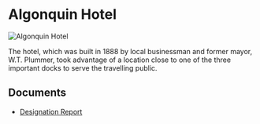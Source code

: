 # Algonquin Hotel

![Algonquin Hotel](images/algonquin-hotel.jpg)

The hotel, which was built in 1888 by local businessman and former mayor, W.T. Plummer, took advantage of a location close to one of the three important docks to serve the travelling public.

## Documents

-   [Designation Report](documents/algonquin-hotel-designation.pdf)
